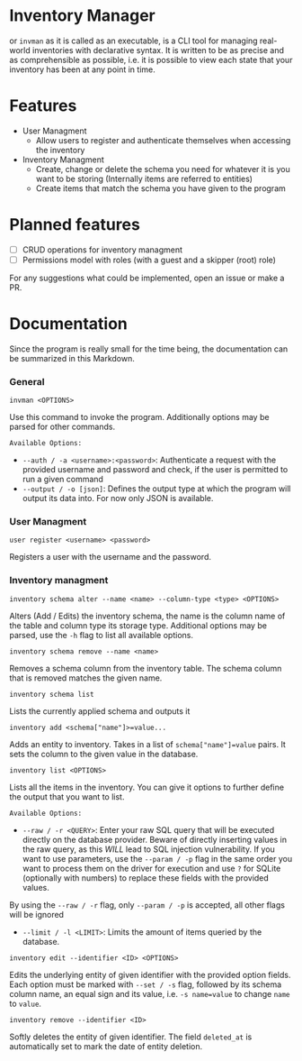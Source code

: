 # Inventory Manager

or `invman` as it is called as an executable, is a CLI tool for managing real-world inventories with declarative syntax. It is written to be as precise and as comprehensible as possible, i.e. it is possible to view each state that your inventory has been at any point in time. 

# Features

* User Managment
  * Allow users to register and authenticate themselves when accessing the inventory
* Inventory Managment
  * Create, change or delete the schema you need for whatever it is you want to be storing (Internally items are referred to entities)
  * Create items that match the schema you have given to the program
  
# Planned features

- [ ] CRUD operations for inventory managment
- [ ] Permissions model with roles (with a guest and a skipper (root) role)

For any suggestions what could be implemented, open an issue or make a PR.

# Documentation

Since the program is really small for the time being, the documentation can be summarized in this Markdown.

### General

`invman <OPTIONS>`

Use this command to invoke the program. Additionally options may be parsed for other commands.

`Available Options:`
- `--auth / -a <username>:<password>`: Authenticate a request with the provided username and password and check, if the user is permitted to run a given command
- `--output / -o [json]`: Defines the output type at which the program will output its data into. For now only JSON is available.

### User Managment

`user register <username> <password>`

Registers a user with the username and the password.

### Inventory managment

`inventory schema alter --name <name> --column-type <type> <OPTIONS>`

Alters (Add / Edits) the inventory schema, the name is the column name of the table and column type its storage type. Additional options may be parsed, use the `-h` flag to list all available options.

`inventory schema remove --name <name>`

Removes a schema column from the inventory table. The schema column that is removed matches the given name.

`inventory schema list`

Lists the currently applied schema and outputs it

`inventory add <schema["name"]>=value...`

Adds an entity to inventory. Takes in a list of `schema["name"]=value` pairs. It sets the column to the given value in the database.

`inventory list <OPTIONS>`

Lists all the items in the inventory. You can give it options to further define the output that you want to list.

`Available Options:`
- `--raw / -r <QUERY>`: Enter your raw SQL query that will be executed directly on the database provider. Beware of directly inserting values in the raw query, as this _WILL_ lead to SQL injection vulnerability. If you want to use parameters, use the `--param / -p` flag in the same order you want to process them on the driver for execution and use `?` for SQLite (optionally with numbers) to replace these fields with the provided values.

By using the `--raw / -r` flag, only `--param / -p` is accepted, all other flags will be ignored

- `--limit / -l <LIMIT>`: Limits the amount of items queried by the database.

`inventory edit --identifier <ID> <OPTIONS>`

Edits the underlying entity of given identifier with the provided option fields. Each option must be marked with `--set / -s` flag, followed by its schema column name, an equal sign and its value, i.e. `-s name=value` to change `name` to `value`.

`inventory remove --identifier <ID>`

Softly deletes the entity of given identifier. The field `deleted_at` is automatically set to mark the date of entity deletion. 

